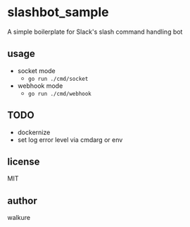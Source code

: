 # slashbot_sample

A simple boilerplate for Slack's slash command handling bot

## usage

- socket mode
  - `go run ./cmd/socket`
- webhook mode
  - `go run ./cmd/webhook`

## TODO

- dockernize
- set log error level via cmdarg or env


## license

MIT

## author

walkure
